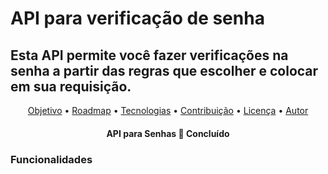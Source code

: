 # API para verificação de senha

## Esta API permite você fazer verificações na senha a partir das regras que escolher e colocar em sua requisição. 

<p align="center">
 <a href="#objetivo">Objetivo</a> •
 <a href="#roadmap">Roadmap</a> • 
 <a href="#tecnologias">Tecnologias</a> • 
 <a href="#contribuicao">Contribuição</a> • 
 <a href="#licenc-a">Licença</a> • 
 <a href="#autor">Autor</a>
</p>

<h4 align="center"> 
	API para Senhas 🚀 Concluído
</h4>

### Funcionalidades
